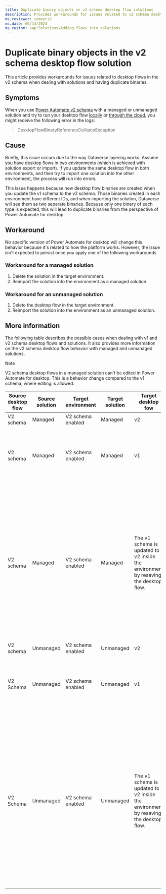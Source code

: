 ```yaml
---
title: Duplicate binary objects in v2 schema desktop flow solutions
description: Provides workarounds for issues related to v2 schema desktop flows when dealing with solutions and having duplicate binaries.
ms.reviewer: iomavrid
ms.date: 06/14/2024
ms.custom: sap:Solutions\Adding flows into solutions
---
```

# Duplicate binary objects in the v2 schema desktop flow solution

This article provides workarounds for issues related to desktop flows in the v2 schema when dealing with solutions and having duplicate binaries.

## Symptoms

When you use [Power Automate v2 schema](/power-automate/desktop-flows/schema) with a managed or unmanaged solution and try to run your desktop flow [locally](/power-automate/desktop-flows/run-desktop-flows-url-shortcuts) or [through the cloud](/power-automate/desktop-flows/trigger-desktop-flows), you might receive the following error in the logs:

> DesktopFlowBinaryReferenceCollisionException

## Cause

Briefly, this issue occurs due to the way Dataverse layering works. Assume you have desktop flows in two environments (which is achieved with solution export or import). If you update the same desktop flow in both environments, and then try to import one solution into the other environment, the process will run into errors.

This issue happens because new desktop flow binaries are created when you update the v1 schema to the v2 schema. Those binaries created in each environment have different IDs, and when importing the solution, Dataverse will see them as two separate binaries. Because only one binary of each type is expected, this will lead to duplicate binaries from the perspective of Power Automate for desktop.

## Workaround

No specific version of Power Automate for desktop will change this behavior because it's related to how the platform works. However, the issue isn't expected to persist once you apply one of the following workarounds.

### Workaround for a managed solution

1. Delete the solution in the target environment.
2. Reimport the solution into the environment as a managed solution.

### Workaround for an unmanaged solution

1. Delete the desktop flow in the target environment.
2. Reimport the solution into the environment as an unmanaged solution.

## More information

The following table describes the possible cases when dealing with v1 and v2 schema desktop flows and solutions. It also provides more information on the v2 schema desktop flow behavior with managed and unmanaged solutions.

> [!NOTE]
> V2 schema desktop flows in a managed solution can't be edited in Power Automate for desktop. This is a behavior change compared to the v1 schema, where editing is allowed.

|Source desktop flow|Source solution|Target environment|Target solution|Target desktop fow|State after import|Comments|Workaround|
|---|---|---|---|---|---|---|---|
|V2 schema|Managed|V2 schema enabled|Managed|v2|Good|||
|V2 schema|Managed|V2 schema enabled|Managed|v1|Good|Importing a v2 schema solution into a schema v1 enabled environment will work without any issue.||
|V2 schema|Managed|V2 schema enabled|Managed|The v1 schema is updated to v2 inside the environment by resaving the desktop flow.|Erroneous|Updating a managed desktop flow from the v1 schema to v2 creates an unmanaged layer. When you import the solution, duplicate binaries occur and prevent the desktop flow from running. We recommend not updating or changing the managed desktop flow.|Delete the managed solution in the target environment, and then reimport the managed solution into the environment. For more information, see [Manage v1 and v2 schema migrations with solutions](/power-automate/desktop-flows/alm-schema#manage-v1-and-v2-schema-migrations-with-solutions).|
|V2 schema|Unmanaged|V2 schema enabled|Unmanaged|v2|Good|||
|V2 Schema|Unmanaged|V2 schema enabled|Unmanaged|v1|Good|Importing a v2 schema solution into a schema v1 enabled environment will work without any issue.||
|V2 Schema|Unmanaged|V2 schema enabled|Unmanaged|The v1 schema is updated to v2 inside the environment by resaving the desktop flow.|Erroneous|Updating an unmanaged flow creates new binaries. When you import a desktop flow from another environment, the binaries won't have the same IDs and will be duplicated.|Delete the desktop flow from the target environment (deleting the unmanaged solution isn't sufficient because it doesn't delete the desktop flow), and then reimport the unmanaged solution into the environment. For more information, see [Manage v1 and v2 schema migrations with solutions](/power-automate/desktop-flows/alm-schema#manage-v1-and-v2-schema-migrations-with-solutions).|

